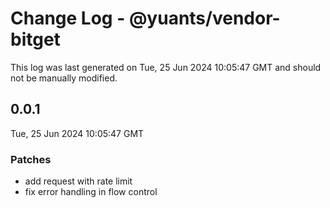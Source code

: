# Change Log - @yuants/vendor-bitget

This log was last generated on Tue, 25 Jun 2024 10:05:47 GMT and should not be manually modified.

## 0.0.1
Tue, 25 Jun 2024 10:05:47 GMT

### Patches

- add request with rate limit
- fix error handling in flow control

